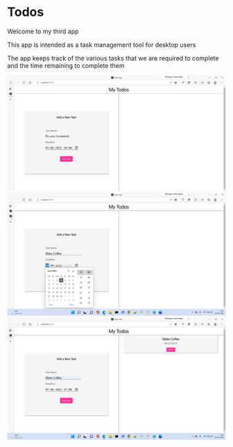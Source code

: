 <h1>Todos</h1>
<p>Welcome to my third app</p>
<p>This app is intended as a task management tool for desktop users</p>
<p>The app keeps track of the various tasks that we are required to complete and the time remaining to complete them</p>
<img src='todo1.jpg'></img>
<img src='todo2.png'></img>
<img src='todo3.png'></img>
